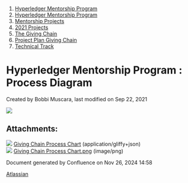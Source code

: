1. [Hyperledger Mentorship Program](index.html)
2. [Hyperledger Mentorship Program](Hyperledger-Mentorship-Program_21954571.html)
3. [Mentorship Projects](Mentorship-Projects_21954604.html)
4. [2021 Projects](2021-Projects_21964295.html)
5. [The Giving Chain](The-Giving-Chain_21957087.html)
6. [Project Plan Giving Chain](Project-Plan-Giving-Chain_21964753.html)
7. [Technical Track](Technical-Track_21957774.html)

# Hyperledger Mentorship Program : Process Diagram

Created by Bobbi Muscara, last modified on Sep 22, 2021

![](plugins/servlet/confluence/placeholder/unknown-macro)

## Attachments:

![](images/icons/bullet_blue.gif) [Giving Chain Process Chart](attachments/21965750/21965751) (application/gliffy+json)  
![](images/icons/bullet_blue.gif) [Giving Chain Process Chart.png](attachments/21965750/21965752.png) (image/png)

Document generated by Confluence on Nov 26, 2024 14:58

[Atlassian](http://www.atlassian.com/)
